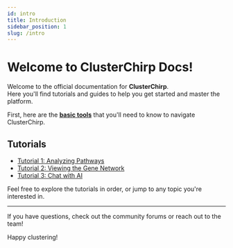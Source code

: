 ```yaml
---
id: intro
title: Introduction
sidebar_position: 1
slug: /intro
---
```


# Welcome to ClusterChirp Docs!

Welcome to the official documentation for **ClusterChirp**.  
Here you'll find tutorials and guides to help you get started and master the platform.

First, here are the **[basic tools](docs\basic-functions.md)** that you'll need to know to navigate ClusterChirp.

## Tutorials
  - [Tutorial 1: Analyzing Pathways](docs\tutorials\analyze-pathways.md)
  - [Tutorial 2: Viewing the Gene Network](docs\tutorials\view-gene-network.md)
  - [Tutorial 3: Chat with AI](docs\tutorials\chat-with-ai.md)

Feel free to explore the tutorials in order, or jump to any topic you're interested in.

---

If you have questions, check out the community forums or reach out to the team!

Happy clustering! 
